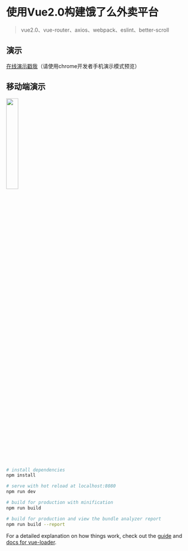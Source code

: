 # 使用Vue2.0构建饿了么外卖平台

> vue2.0、vue-router、axios、webpack、eslint、better-scroll

## 演示
<a href="https://an-l.github.io/sell" target=_blank>在线演示戳我</a>（请使用chrome开发者手机演示模式预览）

## 移动端演示
<img src="http://7xjt0w.com2.z0.glb.qiniucdn.com/1507888783131" width="25%">


``` bash
# install dependencies
npm install

# serve with hot reload at localhost:8080
npm run dev

# build for production with minification
npm run build

# build for production and view the bundle analyzer report
npm run build --report
```

For a detailed explanation on how things work, check out the [guide](http://vuejs-templates.github.io/webpack/) and [docs for vue-loader](http://vuejs.github.io/vue-loader).
